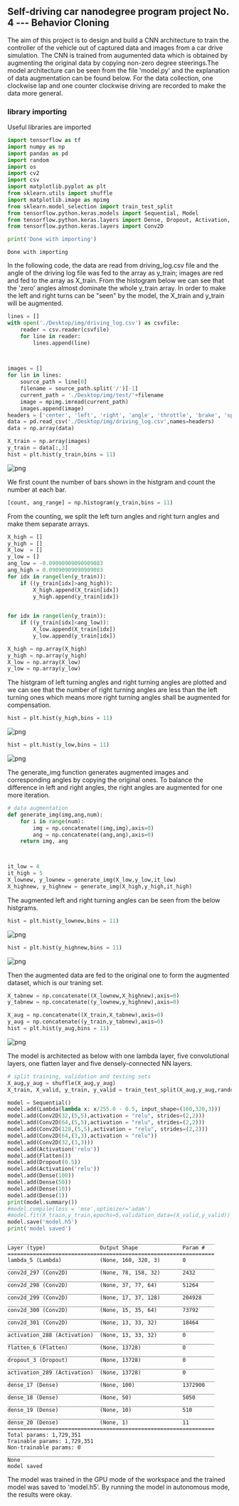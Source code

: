 
## Self-driving car nanodegree program project No. 4 --- Behavior Cloning

The aim of this project is to design and build a CNN architecture to train the controller of the vehicle out of captured data and images from a car drive simulation. The CNN is trained from augumented data which is obtained by augmenting the original data by copying non-zero degree steerings.The model architecture can be seen from the file 'model.py' and the explanation of data augmentation can be found below. For the data collection, one clockwise lap and one counter clockwise driving are recorded to make the data more general.

### library importing

Useful libraries are imported


```python
import tensorflow as tf
import numpy as np
import pandas as pd
import random
import os
import cv2
import csv
import matplotlib.pyplot as plt
from sklearn.utils import shuffle
import matplotlib.image as mpimg
from sklearn.model_selection import train_test_split
from tensorflow.python.keras.models import Sequential, Model
from tensorflow.python.keras.layers import Dense, Dropout, Activation, Flatten, Input,  Lambda
from tensorflow.python.keras.layers import Conv2D

print('Done with importing')


```

    Done with importing
    

In the following code, the data are read from driving_log.csv file and the angle of the driving log file was fed to the array as y_train; images are red and fed to the array as X_train. From the histogram below we can see that the 'zero' angles almost dominate the whole y_train array. In order to make the left and right turns can be "seen" by the model, the X_train and y_train will be augmented.


```python
lines = []
with open('./Desktop/img/driving_log.csv') as csvfile:
    reader = csv.reader(csvfile)
    for line in reader:
        lines.append(line)


        
images = []
for lin in lines:
    source_path = line[0]
    filename = source_path.split('/')[-1]
    current_path = './Desktop/img/test/'+filename
    image = mpimg.imread(current_path)
    images.append(image)
headers = ['center', 'left', 'right', 'angle', 'throttle', 'brake', 'speed' ]
data = pd.read_csv('./Desktop/img/driving_log.csv',names=headers)
data = np.array(data)

X_train = np.array(images)
y_train = data[:,3]
hist = plt.hist(y_train,bins = 11)
```


![png](output_5_0.png)


We first count the number of bars shown in the histgram and count the number at each bar.


```python
[count, ang_range] = np.histogram(y_train,bins = 11)
```

From the counting, we split the left turn angles and right turn angles and make them separate arrays.


```python
X_high = []
y_high = []
X_low  = []
y_low = []
ang_low = -0.09090909090909083
ang_high = 0.09090909090909083
for idx in range(len(y_train)):
    if ((y_train[idx]>ang_high)):
        X_high.append(X_train[idx])
        y_high.append(y_train[idx])

        
for idx in range(len(y_train)):
    if ((y_train[idx]<ang_low)):
        X_low.append(X_train[idx])
        y_low.append(y_train[idx])

X_high = np.array(X_high)
y_high = np.array(y_high)
X_low = np.array(X_low)
y_low = np.array(y_low)
```

The histgram of left turning angles and right turning angles are plotted and we can see that the number of right turning angles are less than the left turning ones which means more right turning angles shall be augmented for compensation.


```python
hist = plt.hist(y_high,bins = 11)
```


![png](output_11_0.png)



```python
hist = plt.hist(y_low,bins = 11)
```


![png](output_12_0.png)


The generate_img function generates augmented images and corresponding angles by copying the original ones. To balance the difference in left and right angles, the right angles are augmented for one more iteration.


```python
# data augmentation
def generate_img(img,ang,num):
    for i in range(num):
        img = np.concatenate((img,img),axis=0)
        ang = np.concatenate((ang,ang),axis=0)
    return img, ang



it_low = 4
it_high = 5
X_lownew, y_lownew = generate_img(X_low,y_low,it_low)
X_highnew, y_highnew = generate_img(X_high,y_high,it_high)
```

The augmented left and right turning angles can be seen from the below histgrams.


```python
hist = plt.hist(y_lownew,bins = 11)
```


![png](output_16_0.png)



```python
hist = plt.hist(y_highnew,bins = 11)
```


![png](output_17_0.png)


Then the augmented data are fed to the original one to form the augmented dataset, which is our traning set.


```python
X_tabnew = np.concatenate((X_lownew,X_highnew),axis=0)
y_tabnew = np.concatenate((y_lownew,y_highnew),axis=0)
```


```python
X_aug = np.concatenate((X_train,X_tabnew),axis=0)
y_aug = np.concatenate((y_train,y_tabnew),axis=0)
hist = plt.hist(y_aug,bins = 11)
```


![png](output_20_0.png)


The model is architected as below with one lambda layer, five convolutional layers, one flatten layer and five densely-connected NN layers.


```python
# split training, validation and testing sets
X_aug,y_aug = shuffle(X_aug,y_aug)
X_train, X_valid, y_train, y_valid = train_test_split(X_aug,y_aug,random_state=0, test_size=0.2)

model = Sequential()
model.add(Lambda(lambda x: x/255.0 - 0.5, input_shape=(160,320,3)))                              
model.add(Conv2D(32,(5,5),activation = "relu", strides=(2,2)))
model.add(Conv2D(64,(5,5),activation = "relu", strides=(2,2)))
model.add(Conv2D(128,(5,5),activation = "relu", strides=(2,2)))
model.add(Conv2D(64,(3,3),activation = "relu"))
model.add(Conv2D(32,(3,3))) 
model.add(Activation('relu'))
model.add(Flatten())
model.add(Dropout(0.5))
model.add(Activation('relu'))
model.add(Dense(100))
model.add(Dense(50))
model.add(Dense(10)) 
model.add(Dense(1))  
print(model.summary())
#model.compile(loss = 'mse',optimizer='adam')
#model.fit(X_train,y_train,epochs=5,validation_data=(X_valid,y_valid))
model.save('model.h5')
print('model saved')
```

    _________________________________________________________________
    Layer (type)                 Output Shape              Param #   
    =================================================================
    lambda_5 (Lambda)            (None, 160, 320, 3)       0         
    _________________________________________________________________
    conv2d_297 (Conv2D)          (None, 78, 158, 32)       2432      
    _________________________________________________________________
    conv2d_298 (Conv2D)          (None, 37, 77, 64)        51264     
    _________________________________________________________________
    conv2d_299 (Conv2D)          (None, 17, 37, 128)       204928    
    _________________________________________________________________
    conv2d_300 (Conv2D)          (None, 15, 35, 64)        73792     
    _________________________________________________________________
    conv2d_301 (Conv2D)          (None, 13, 33, 32)        18464     
    _________________________________________________________________
    activation_288 (Activation)  (None, 13, 33, 32)        0         
    _________________________________________________________________
    flatten_6 (Flatten)          (None, 13728)             0         
    _________________________________________________________________
    dropout_3 (Dropout)          (None, 13728)             0         
    _________________________________________________________________
    activation_289 (Activation)  (None, 13728)             0         
    _________________________________________________________________
    dense_17 (Dense)             (None, 100)               1372900   
    _________________________________________________________________
    dense_18 (Dense)             (None, 50)                5050      
    _________________________________________________________________
    dense_19 (Dense)             (None, 10)                510       
    _________________________________________________________________
    dense_20 (Dense)             (None, 1)                 11        
    =================================================================
    Total params: 1,729,351
    Trainable params: 1,729,351
    Non-trainable params: 0
    _________________________________________________________________
    None
    model saved
    

The model was trained in the GPU mode of the workspace and the trained model was saved to 'model.h5'. By running the model in autonomous mode, the results were okay.
